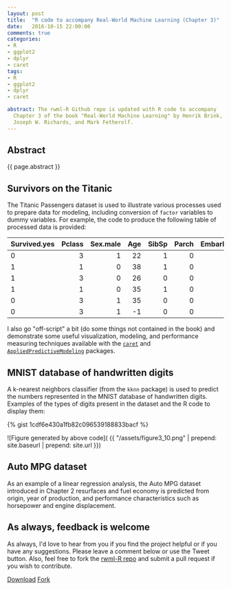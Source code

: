```yaml
---
layout: post
title:  "R code to accompany Real-World Machine Learning (Chapter 3)" 
date:   2016-10-15 22:00:00
comments: true
categories: 
- R
- ggplot2
- dplyr
- caret
tags:
- R
- ggplot2
- dplyr
- caret

abstract: The rwml-R Github repo is updated with R code to accompany 
  Chapter 3 of the book "Real-World Machine Learning" by Henrik Brink, 
  Joseph W. Richards, and Mark Fetherolf. 
---
```


## Abstract

{{ page.abstract }}

## Survivors on the Titanic

The Titanic Passengers dataset is used to illustrate various processes used
to prepare data for modeling, including 
conversion of `factor` variables to dummy variables. For example, the code
to produce the
following table of processed data is provided:

|Survived.yes | Pclass| Sex.male| Age| SibSp| Parch| Embarked.Q| Embarked.S| sqrtFare|
|:------------|------:|--------:|---:|-----:|-----:|----------:|----------:|--------:|
|0            |      3|        1|  22|     1|     0|          0|          1| 2.692582|
|1            |      1|        0|  38|     1|     0|          0|          0| 8.442944|
|1            |      3|        0|  26|     0|     0|          0|          1| 2.815138|
|1            |      1|        0|  35|     1|     0|          0|          1| 7.286975|
|0            |      3|        1|  35|     0|     0|          0|          1| 2.837252|
|0            |      3|        1|  -1|     0|     0|          1|          0| 2.908316|

I also go "off-script" a bit (do some things not contained in the book) and 
demonstrate some useful visualization, modeling, and performance 
measuring techniques available with the 
[`caret`][caret] and [`AppliedPredictiveModeling`][apm] packages.

## MNIST database of handwritten digits

A k-nearest neighbors classifier (from the `kknn` package) is used to
predict the numbers represented in the MNIST database of handwritten digits.
Examples of the types of digits present in the dataset and the R code to
display them:

{% gist 1cdf6e430a1fb82c096539188833bacf %}

![Figure generated by above code](
{{ "/assets/figure3_10.png" | prepend: site.baseurl | prepend: site.url }})

## Auto MPG dataset

As an example of a linear regression analysis, the Auto MPG dataset introduced 
in Chapter 2 resurfaces and fuel economy is predicted from origin, year of 
production, and performance characteristics such as horsepower and engine
displacement.

## As always, feedback is welcome

As always, I'd love to hear from you if you find the project helpful or if you 
have any suggestions. Please leave a comment below or use the Tweet button.
Also, feel free to fork the [rwml-R repo][rwml-R]
and submit a pull request if you wish to contribute.

<a class="github-button" href="https://github.com/padamson/rwml-R/archive/master.zip" data-icon="octicon-cloud-download" data-style="mega" aria-label="Download padamson/rwml-R on GitHub">Download</a>
<a class="github-button" href="https://github.com/padamson/rwml-R/fork" data-icon="octicon-repo-forked" data-style="mega" data-count-href="/padamson/rwml-R/network" data-count-api="/repos/padamson/rwml-R#forks_count" data-count-aria-label="# forks on GitHub" aria-label="Fork padamson/rwml-R on GitHub">Fork</a>

[caret]:        http://topepo.github.io/caret/
[apm]:          https://cran.r-project.org/web/packages/AppliedPredictiveModeling/index.html
[rwml-R]:       https://padamson.github.io/rwml-R/
